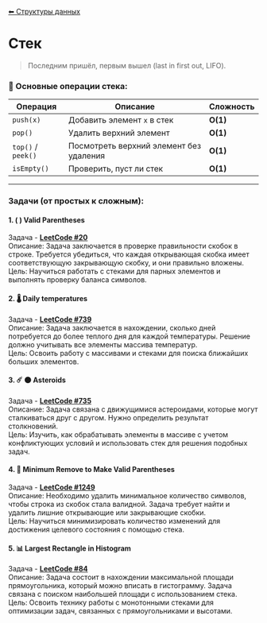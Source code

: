 [⬅ Структуры данных](../dataStructures.md)  

# Стек

> Последним пришёл, первым вышел (last in first out, LIFO).

### 🔧 Основные операции стека:
| Операция    | Описание                          | Сложность |
|------------|----------------------------------|------------|
| `push(x)`  | Добавить элемент `x` в стек      | **O(1)** |
| `pop()`    | Удалить верхний элемент          | **O(1)** |
| `top()` / `peek()` | Посмотреть верхний элемент без удаления | **O(1)** |
| `isEmpty()` | Проверить, пуст ли стек         | **O(1)** |
***

### Задачи (от простых к сложным):

#### 1. ( ) Valid Parentheses  
Задача - **[LeetCode #20](https://leetcode.com/problems/valid-parentheses/description/)**  
Описание: Задача заключается в проверке правильности скобок в строке. Требуется убедиться, что каждая открывающая скобка имеет соответствующую закрывающую скобку, и они правильно вложены.  
Цель: Научиться работать с стеками для парных элементов и выполнять проверку баланса символов.  

#### 2. 🌡️ Daily temperatures  
Задача - **[LeetCode #739](https://leetcode.com/problems/daily-temperatures/description/)**  
Описание: Задача заключается в нахождении, сколько дней потребуется до более теплого дня для каждой температуры. Решение должно учитывать все элементы массива температур.  
Цель: Освоить работу с массивами и стеками для поиска ближайших больших элементов.  

#### 3. ☄️ 🌑 Asteroids 
Задача - **[LeetCode #735](https://leetcode.com/problems/asteroid-collision/description/)**  
Описание: Задача связана с движущимися астероидами, которые могут сталкиваться друг с другом. Нужно определить результат столкновений.  
Цель: Изучить, как обрабатывать элементы в массиве с учетом конфликтующих условий и использовать стек для решения подобных задач.  

#### 4. 🧹 Minimum Remove to Make Valid Parentheses
Задача - **[LeetCode #1249](https://leetcode.com/problems/minimum-remove-to-make-valid-parentheses/description/)**  
Описание: Необходимо удалить минимальное количество символов, чтобы строка из скобок стала валидной. Задача требует найти и удалить лишние открывающие или закрывающие скобки.  
Цель: Научиться минимизировать количество изменений для достижения целевого состояния с помощью стека.  

#### 5. 📊 Largest Rectangle in Histogram
Задача - **[LeetCode #84](https://leetcode.com/problems/largest-rectangle-in-histogram/description/)**  
Описание: Задача состоит в нахождении максимальной площади прямоугольника, который можно вписать в гистограмму. Задача связана с поиском наибольшей площади с использованием стека.  
Цель: Освоить технику работы с монотонными стеками для оптимизации задач, связанных с прямоугольниками и высотами.  




